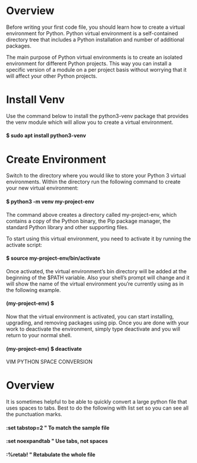 # Overview

Before writing your first code file, you should learn how to create a virtual environment for Python. Python virtual environment is a self-contained directory tree that includes a Python installation and number of additional packages.

The main purpose of Python virtual environments is to create an isolated environment for different Python projects. This way you can install a specific version of a module on a per project basis without worrying that it will affect your other Python projects.

# Install Venv

Use the command below to install the python3-venv package that provides the venv module which will allow you to create a virtual environment.

#### $ sudo apt install python3-venv

# Create Environment

Switch to the directory where you would like to store your Python 3 virtual environments. Within the directory run the following command to create your new virtual environment:

#### $ python3 -m venv my-project-env

The command above creates a directory called my-project-env, which contains a copy of the Python binary, the Pip package manager, the standard Python library and other supporting files.

To start using this virtual environment, you need to activate it by running the activate script:

#### $ source my-project-env/bin/activate

Once activated, the virtual environment’s bin directory will be added at the beginning of the $PATH variable. Also your shell’s prompt will change and it will show the name of the virtual environment you’re currently using as in the following example.

#### (my-project-env) $

Now that the virtual environment is activated, you can start installing, upgrading, and removing packages using pip. Once you are done with your work to deactivate the environment, simply type deactivate and you will return to your normal shell.

#### (my-project-env) $ deactivate

VIM PYTHON SPACE CONVERSION

# Overview

It is sometimes helpful to be able to quickly convert a large python file that uses spaces to tabs. Best to do the following with list set so you can see all the punctuation marks.

#### :set tabstop=2 " To match the sample file

#### :set noexpandtab " Use tabs, not spaces

#### :%retab\! " Retabulate the whole file
